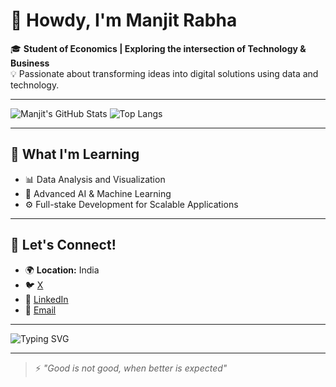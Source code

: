 # 👋 Howdy, I'm **Manjit Rabha**  
🎓 **Student of Economics | Exploring the intersection of Technology & Business**  
💡 Passionate about transforming ideas into digital solutions using data and technology.

---

![Manjit's GitHub Stats](https://github-readme-stats.vercel.app/api?username=manjitrabhaa&show_icons=true&theme=radical)
![Top Langs](https://github-readme-stats.vercel.app/api/top-langs/?username=manjitrabhaa&layout=compact&theme=radical)

---

## 🌱 **What I'm Learning**
- 📊 Data Analysis and Visualization  
- 🤖 Advanced AI & Machine Learning  
- ⚙️ Full-stake Development for Scalable Applications  

---

## 🚀 **Let's Connect!**
- 🌍 **Location:** India  
- 🐦 [X](https://x.com/manjitrabhaa)  
- 💼 [LinkedIn](https://linkedin.com/in/manjitrabhaa)  
- 📧 [Email](mailto:manjitrabha42@gmail.com)

---

![Typing SVG](https://readme-typing-svg.demolab.com?font=Fira+Code&size=18&duration=3000&pause=500&color=FCA5A5&multiline=true&width=600&height=70&lines=Innovative+thinker+and+problem+solver;Driven+by+technology+and+curiosity)

---

> ⚡ _"Good is not good, when better is expected"_  
